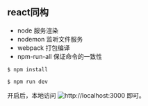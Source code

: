## react同构

- node 服务渲染
- nodemon 监听文件服务
- webpack 打包编译
- npm-run-all 保证命令的一致性

```
$ npm install

$ npm run dev
```
开启后，本地访问 ![http://localhost:3000](http://localhost:3000) 即可。